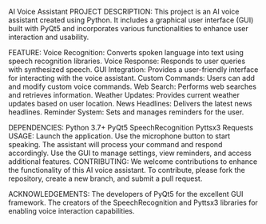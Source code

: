 AI Voice Assistant
PROJECT DESCRIPTION:
This project is an AI voice assistant created using Python. It includes a graphical user interface (GUI) built with PyQt5 and incorporates various functionalities to enhance user interaction and usability.

FEATURE:
Voice Recognition: Converts spoken language into text using speech recognition libraries.
Voice Response: Responds to user queries with synthesized speech.
GUI Integration: Provides a user-friendly interface for interacting with the voice assistant.
Custom Commands: Users can add and modify custom voice commands.
Web Search: Performs web searches and retrieves information.
Weather Updates: Provides current weather updates based on user location.
News Headlines: Delivers the latest news headlines.
Reminder System: Sets and manages reminders for the user.

DEPENDENCIES:
Python 3.7+
PyQt5
SpeechRecognition
Pyttsx3
Requests
USAGE:
Launch the application.
Use the microphone button to start speaking.
The assistant will process your command and respond accordingly.
Use the GUI to manage settings, view reminders, and access additional features.
CONTRIBUTING:
We welcome contributions to enhance the functionality of this AI voice assistant. To contribute, please fork the repository, create a new branch, and submit a pull request.

ACKNOWLEDGEMENTS:
The developers of PyQt5 for the excellent GUI framework.
The creators of the SpeechRecognition and Pyttsx3 libraries for enabling voice interaction capabilities.
